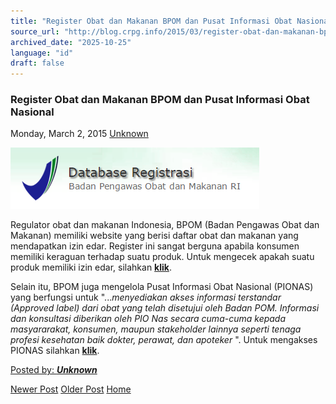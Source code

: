```yaml
---
title: "Register Obat dan Makanan BPOM dan Pusat Informasi Obat Nasional | Center for Regulation, Policy and Governance (CRPG)"
source_url: "http://blog.crpg.info/2015/03/register-obat-dan-makanan-bpom-dan.html"
archived_date: "2025-10-25"
language: "id"
draft: false
---
```


###  Register Obat dan Makanan BPOM dan Pusat Informasi Obat Nasional 

Monday, March 2, 2015  [ Unknown ](https://www.blogger.com/profile/00655928445009738553 "author profile")

[![](/assets/images/asset_00057_Capture.PNG)](https://blogger.googleusercontent.com/img/b/R29vZ2xl/AVvXsEiioHaiJLIgGrQ_U_YGGMF2c7RKtK12w658EjmJdER7IPgYd8Me5L_0IRaLxdABoAQAxkXEa1gDcMbKKcwK-WrHdTMQ9ZrzVJquWCak6ZiBErXYRl3Jgs84sbF9jYNMRYwnHlKToxdn3mw/s1600/Capture.PNG)

  


Regulator obat dan makanan Indonesia, BPOM (Badan Pengawas Obat dan Makanan) memiliki website yang berisi daftar obat dan makanan yang mendapatkan izin edar. Register ini sangat berguna apabila konsumen memiliki keraguan terhadap suatu produk. Untuk mengecek apakah suatu produk memiliki izin edar, silahkan **[klik](http://www.pom.go.id/webreg/)**.

  


Selain itu, BPOM juga mengelola Pusat Informasi Obat Nasional (PIONAS) yang berfungsi untuk "..._menyediakan akses informasi terstandar (Approved label) dari obat yang telah disetujui oleh Badan POM. Informasi dan konsultasi diberikan oleh PIO Nas secara cuma-cuma kepada masyararakat, konsumen, maupun stakeholder lainnya seperti tenaga profesi kesehatan baik dokter, perawat, dan apoteker_ ". Untuk mengakses PIONAS silahkan [**klik**](http://pionas.pom.go.id/).

  
  


[ Posted by: _**Unknown**_ ](https://www.blogger.com/profile/00655928445009738553 "author profile")

[ ](https://www.blogger.com/email-post/1800407982648215581/8985376646939111953 "Email Post") [ ](https://www.blogger.com/post-edit.g?blogID=1800407982648215581&postID=8985376646939111953&from=pencil "Edit Post")

[Newer Post](http://blog.crpg.info/2015/03/fungsi-kantor-staf-presiden-menurut.html "Newer Post") [Older Post](http://blog.crpg.info/2015/02/higher-minimum-wage-is-in-fact.html "Older Post") [Home](http://blog.crpg.info/)
